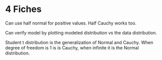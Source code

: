 # 4 Fiches

Can use half normal for positive values.
Half Cauchy works too.

Can verify model by plotting modeled distribution vs the data distribution.

Student t distribution is the generalization of Normal and Cauchy.
When degree of freedom is 1 is is Cauchy,
when infinite it is the Normal distribution.
